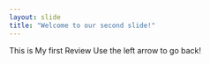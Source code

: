 ```yaml
---
layout: slide
title: "Welcome to our second slide!"
---
```

This is My first Review
Use the left arrow to go back!
